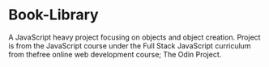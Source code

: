 # Book-Library
A JavaScript heavy project focusing on objects and object creation.
Project is from the JavaScript course under the Full Stack JavaScript curriculum from thefree online web development course; The Odin Project.
